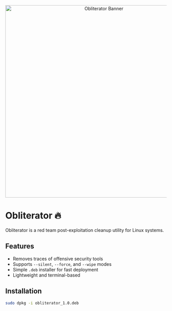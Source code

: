 <p align="center">
  <img src="banner.jpeg" alt="Obliterator Banner" width="600"/>
</p>


# Obliterator 🔥

Obliterator is a red team post-exploitation cleanup utility for Linux systems.

## Features

- Removes traces of offensive security tools
- Supports `--silent`, `--force`, and `--wipe` modes
- Simple `.deb` installer for fast deployment
- Lightweight and terminal-based

## Installation

```bash
sudo dpkg -i obliterator_1.0.deb
